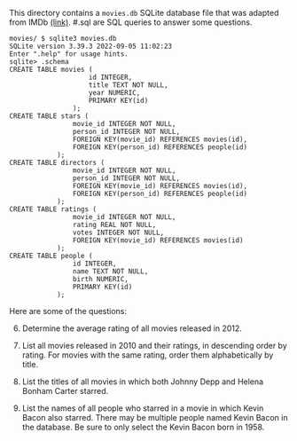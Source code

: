 This directory contains a `movies.db` SQLite database file that was adapted from IMDb [(link)](https://cdn.cs50.net/2021/fall/psets/7/movies.zip). #.sql are SQL queries to answer some questions. 
```
movies/ $ sqlite3 movies.db
SQLite version 3.39.3 2022-09-05 11:02:23
Enter ".help" for usage hints.
sqlite> .schema
CREATE TABLE movies (
                    id INTEGER,
                    title TEXT NOT NULL,
                    year NUMERIC,
                    PRIMARY KEY(id)
                );
CREATE TABLE stars (
                movie_id INTEGER NOT NULL,
                person_id INTEGER NOT NULL,
                FOREIGN KEY(movie_id) REFERENCES movies(id),
                FOREIGN KEY(person_id) REFERENCES people(id)
            );
CREATE TABLE directors (
                movie_id INTEGER NOT NULL,
                person_id INTEGER NOT NULL,
                FOREIGN KEY(movie_id) REFERENCES movies(id),
                FOREIGN KEY(person_id) REFERENCES people(id)
            );
CREATE TABLE ratings (
                movie_id INTEGER NOT NULL,
                rating REAL NOT NULL,
                votes INTEGER NOT NULL,
                FOREIGN KEY(movie_id) REFERENCES movies(id)
            );
CREATE TABLE people (
                id INTEGER,
                name TEXT NOT NULL,
                birth NUMERIC,
                PRIMARY KEY(id)
            );
```

Here are some of the questions:

6. Determine the average rating of all movies released in 2012.

7. List all movies released in 2010 and their ratings, in descending order by rating. For movies with the same rating, order them alphabetically by title.

12. List the titles of all movies in which both Johnny Depp and Helena Bonham Carter starred.

13. List the names of all people who starred in a movie in which Kevin Bacon also starred.
  There may be multiple people named Kevin Bacon in the database. Be sure to only select the Kevin Bacon born in 1958.
